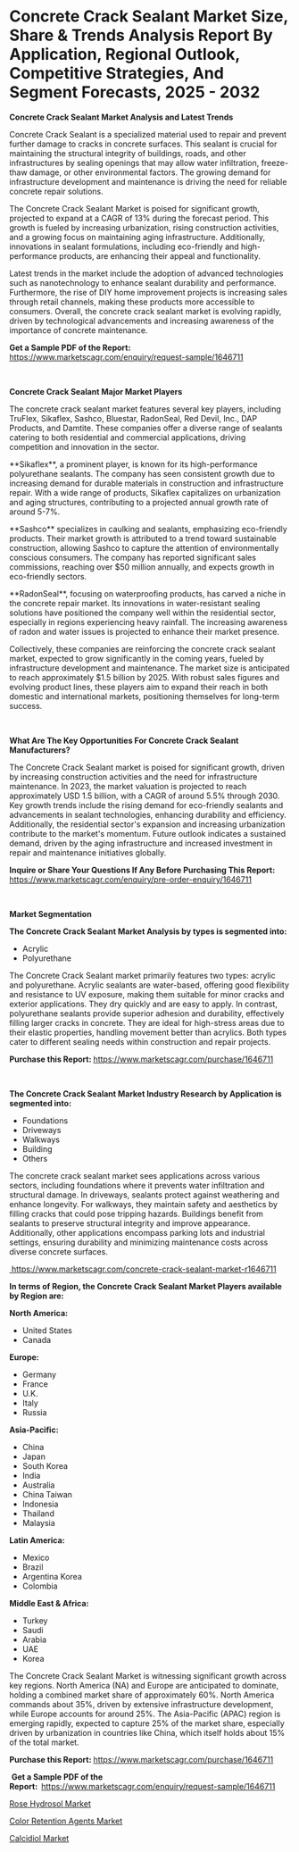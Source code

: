 <p><h1>Concrete Crack Sealant Market Size, Share & Trends Analysis Report By Application, Regional Outlook, Competitive Strategies, And Segment Forecasts, 2025 - 2032</h1></p><p><strong>Concrete Crack Sealant Market Analysis and Latest Trends</strong></p>
<p><p>Concrete Crack Sealant is a specialized material used to repair and prevent further damage to cracks in concrete surfaces. This sealant is crucial for maintaining the structural integrity of buildings, roads, and other infrastructures by sealing openings that may allow water infiltration, freeze-thaw damage, or other environmental factors. The growing demand for infrastructure development and maintenance is driving the need for reliable concrete repair solutions.</p><p>The Concrete Crack Sealant Market is poised for significant growth, projected to expand at a CAGR of 13% during the forecast period. This growth is fueled by increasing urbanization, rising construction activities, and a growing focus on maintaining aging infrastructure. Additionally, innovations in sealant formulations, including eco-friendly and high-performance products, are enhancing their appeal and functionality.</p><p>Latest trends in the market include the adoption of advanced technologies such as nanotechnology to enhance sealant durability and performance. Furthermore, the rise of DIY home improvement projects is increasing sales through retail channels, making these products more accessible to consumers. Overall, the concrete crack sealant market is evolving rapidly, driven by technological advancements and increasing awareness of the importance of concrete maintenance.</p></p>
<p><strong>Get a Sample PDF of the Report:&nbsp;</strong> <a href="https://www.marketscagr.com/enquiry/request-sample/1646711?utm_campaign=1944&utm_medium=2&utm_source=Github&utm_content=ia&utm_term=02042025&utm_id=concrete-crack-sealant">https://www.marketscagr.com/enquiry/request-sample/1646711</a></p>
<p>&nbsp;</p>
<p><strong>Concrete Crack Sealant Major Market Players</strong></p>
<p><p>The concrete crack sealant market features several key players, including TruFlex, Sikaflex, Sashco, Bluestar, RadonSeal, Red Devil, Inc., DAP Products, and Damtite. These companies offer a diverse range of sealants catering to both residential and commercial applications, driving competition and innovation in the sector.</p><p>**Sikaflex**, a prominent player, is known for its high-performance polyurethane sealants. The company has seen consistent growth due to increasing demand for durable materials in construction and infrastructure repair. With a wide range of products, Sikaflex capitalizes on urbanization and aging structures, contributing to a projected annual growth rate of around 5-7%.</p><p>**Sashco** specializes in caulking and sealants, emphasizing eco-friendly products. Their market growth is attributed to a trend toward sustainable construction, allowing Sashco to capture the attention of environmentally conscious consumers. The company has reported significant sales commissions, reaching over $50 million annually, and expects growth in eco-friendly sectors.</p><p>**RadonSeal**, focusing on waterproofing products, has carved a niche in the concrete repair market. Its innovations in water-resistant sealing solutions have positioned the company well within the residential sector, especially in regions experiencing heavy rainfall. The increasing awareness of radon and water issues is projected to enhance their market presence.</p><p>Collectively, these companies are reinforcing the concrete crack sealant market, expected to grow significantly in the coming years, fueled by infrastructure development and maintenance. The market size is anticipated to reach approximately $1.5 billion by 2025. With robust sales figures and evolving product lines, these players aim to expand their reach in both domestic and international markets, positioning themselves for long-term success.</p></p>
<p>&nbsp;</p>
<p><strong>What Are The Key Opportunities For Concrete Crack Sealant Manufacturers?</strong></p>
<p><p>The Concrete Crack Sealant market is poised for significant growth, driven by increasing construction activities and the need for infrastructure maintenance. In 2023, the market valuation is projected to reach approximately USD 1.5 billion, with a CAGR of around 5.5% through 2030. Key growth trends include the rising demand for eco-friendly sealants and advancements in sealant technologies, enhancing durability and efficiency. Additionally, the residential sector's expansion and increasing urbanization contribute to the market's momentum. Future outlook indicates a sustained demand, driven by the aging infrastructure and increased investment in repair and maintenance initiatives globally.</p></p>
<p><strong>Inquire or Share Your Questions If Any Before Purchasing This Report:</strong> <a href="https://www.marketscagr.com/enquiry/pre-order-enquiry/1646711?utm_campaign=1944&utm_medium=2&utm_source=Github&utm_content=ia&utm_term=02042025&utm_id=concrete-crack-sealant">https://www.marketscagr.com/enquiry/pre-order-enquiry/1646711</a></p>
<p>&nbsp;</p>
<p><strong>Market Segmentation</strong></p>
<p><strong>The Concrete Crack Sealant Market Analysis by types is segmented into:</strong></p>
<p><ul><li>Acrylic</li><li>Polyurethane</li></ul></p>
<p><p>The Concrete Crack Sealant market primarily features two types: acrylic and polyurethane. Acrylic sealants are water-based, offering good flexibility and resistance to UV exposure, making them suitable for minor cracks and exterior applications. They dry quickly and are easy to apply. In contrast, polyurethane sealants provide superior adhesion and durability, effectively filling larger cracks in concrete. They are ideal for high-stress areas due to their elastic properties, handling movement better than acrylics. Both types cater to different sealing needs within construction and repair projects.</p></p>
<p><strong>Purchase this Report:&nbsp;</strong><a href="https://www.marketscagr.com/purchase/1646711?utm_campaign=1944&utm_medium=2&utm_source=Github&utm_content=ia&utm_term=02042025&utm_id=concrete-crack-sealant">https://www.marketscagr.com/purchase/1646711</a></p>
<p>&nbsp;</p>
<p><strong>The Concrete Crack Sealant Market Industry Research by Application is segmented into:</strong></p>
<p><ul><li>Foundations</li><li>Driveways</li><li>Walkways</li><li>Building</li><li>Others</li></ul></p>
<p><p>The concrete crack sealant market sees applications across various sectors, including foundations where it prevents water infiltration and structural damage. In driveways, sealants protect against weathering and enhance longevity. For walkways, they maintain safety and aesthetics by filling cracks that could pose tripping hazards. Buildings benefit from sealants to preserve structural integrity and improve appearance. Additionally, other applications encompass parking lots and industrial settings, ensuring durability and minimizing maintenance costs across diverse concrete surfaces.</p></p>
<p><a href="https://www.marketscagr.com/concrete-crack-sealant-market-r1646711?utm_campaign=1944&utm_medium=2&utm_source=Github&utm_content=ia&utm_term=02042025&utm_id=concrete-crack-sealant">&nbsp;https://www.marketscagr.com/concrete-crack-sealant-market-r1646711</a></p>
<p><strong>In terms of Region, the Concrete Crack Sealant Market Players available by Region are:</strong></p>
<p>
    <p> <strong> North America: </strong>
        <ul>
            <li>United States</li>
            <li>Canada</li>
        </ul>
        </p> 
    <p> <strong> Europe: </strong>
        <ul>
            <li>Germany</li>
            <li>France</li>
            <li>U.K.</li>
            <li>Italy</li>
            <li>Russia</li>
        </ul>
        </p> 
    <p> <strong> Asia-Pacific: </strong>
        <ul>
            <li>China</li>
            <li>Japan</li>
            <li>South Korea</li>
            <li>India</li>
            <li>Australia</li>
            <li>China Taiwan</li>
            <li>Indonesia</li>
            <li>Thailand</li>
            <li>Malaysia</li>
        </ul>
        </p> 
    <p> <strong> Latin America: </strong>
        <ul>
            <li>Mexico</li>
            <li>Brazil</li>
            <li>Argentina Korea</li>
            <li>Colombia</li>
        </ul>
        </p> 
    <p> <strong> Middle East & Africa: </strong>
        <ul>
            <li>Turkey</li>
            <li>Saudi</li>
            <li>Arabia</li>
            <li>UAE</li>
            <li>Korea</li>
        </ul>
    </p>
    </p>
<p><p>The Concrete Crack Sealant Market is witnessing significant growth across key regions. North America (NA) and Europe are anticipated to dominate, holding a combined market share of approximately 60%. North America commands about 35%, driven by extensive infrastructure development, while Europe accounts for around 25%. The Asia-Pacific (APAC) region is emerging rapidly, expected to capture 25% of the market share, especially driven by urbanization in countries like China, which itself holds about 15% of the total market.</p></p>
<p><strong>Purchase this Report: </strong><a href="https://www.marketscagr.com/purchase/1646711?utm_campaign=1944&utm_medium=2&utm_source=Github&utm_content=ia&utm_term=02042025&utm_id=concrete-crack-sealant">https://www.marketscagr.com/purchase/1646711</a></p>
<p>&nbsp;<strong>Get a Sample PDF of the Report:&nbsp;&nbsp;</strong><a href="https://www.marketscagr.com/enquiry/request-sample/1646711?utm_campaign=1944&utm_medium=2&utm_source=Github&utm_content=ia&utm_term=02042025&utm_id=concrete-crack-sealant">https://www.marketscagr.com/enquiry/request-sample/1646711</a></p>
<p><strong></strong></p>
<p><p><a href="https://github.com/Chiragrp22/Market-Research-Report-List-7/blob/main/rose-hydrosol-market.md?utm_campaign=1944&utm_medium=2&utm_source=Github&utm_content=ia&utm_term=02042025&utm_id=concrete-crack-sealant">Rose Hydrosol Market</a></p><p><a href="https://github.com/darouthiamnl/Market-Research-Report-List-1/blob/main/color-retention-agents-market.md?utm_campaign=1944&utm_medium=2&utm_source=Github&utm_content=ia&utm_term=02042025&utm_id=concrete-crack-sealant">Color Retention Agents Market</a></p><p><a href="https://github.com/kreilkoffas4/Market-Research-Report-List-1/blob/main/calcidiol-market.md?utm_campaign=1944&utm_medium=2&utm_source=Github&utm_content=ia&utm_term=02042025&utm_id=concrete-crack-sealant">Calcidiol Market</a></p></p>